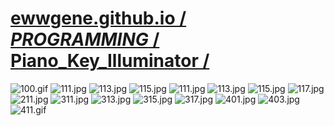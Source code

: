 
# [ewwgene.github.io /](https://ewwgene.github.io/) [_PROGRAMMING_ /](https://ewwgene.github.io/PROGRAMMING) [Piano_Key_Illuminator /](https://ewwgene.github.io/Piano_Key_Illuminator)

<a id="100"></a> ![100.gif](https://ewwgene.github.io/Piano_Key_Illuminator/100.gif)
<a id="111"></a> ![111.jpg](https://ewwgene.github.io/Piano_Key_Illuminator/111.jpg)
<a id="113"></a> ![113.jpg](https://ewwgene.github.io/Piano_Key_Illuminator/113.jpg)
<a id="115"></a> ![115.jpg](https://ewwgene.github.io/Piano_Key_Illuminator/115.jpg)
<a id="111m"></a> ![111.jpg](https://ewwgene.github.io/Piano_Key_Illuminator/Making/111.jpg)
<a id="113m"></a> ![113.jpg](https://ewwgene.github.io/Piano_Key_Illuminator/Making/113.jpg)
<a id="115m"></a> ![115.jpg](https://ewwgene.github.io/Piano_Key_Illuminator/Making/115.jpg)
<a id="117m"></a> ![117.jpg](https://ewwgene.github.io/Piano_Key_Illuminator/Making/117.jpg)
<a id="211m"></a> ![211.jpg](https://ewwgene.github.io/Piano_Key_Illuminator/Making/211.jpg)
<a id="311m"></a> ![311.jpg](https://ewwgene.github.io/Piano_Key_Illuminator/Making/311.jpg)
<a id="313m"></a> ![313.jpg](https://ewwgene.github.io/Piano_Key_Illuminator/Making/313.jpg)
<a id="315m"></a> ![315.jpg](https://ewwgene.github.io/Piano_Key_Illuminator/Making/315.jpg)
<a id="317m"></a> ![317.jpg](https://ewwgene.github.io/Piano_Key_Illuminator/Making/317.jpg)
<a id="401m"></a> ![401.jpg](https://ewwgene.github.io/Piano_Key_Illuminator/Making/401.jpg)
<a id="403m"></a> ![403.jpg](https://ewwgene.github.io/Piano_Key_Illuminator/Making/403.jpg)
<a id="411m"></a> ![411.gif](https://ewwgene.github.io/Piano_Key_Illuminator/Making/411.gif)

